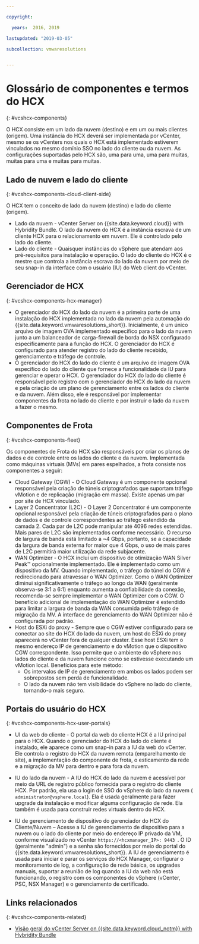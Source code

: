 ```yaml
---

copyright:

  years:  2016, 2019

lastupdated: "2019-03-05"

subcollection: vmwaresolutions


---
```


# Glossário de componentes e termos do HCX
{: #vcshcx-components}

O HCX consiste em um lado da nuvem (destino) e em um ou mais clientes
(origem). Uma instância do HCX deverá ser implementada por vCenter, mesmo se os
vCenters nos quais o HCX está implementado estiverem vinculados no mesmo domínio SSO no
lado do cliente ou da nuvem. As configurações suportadas pelo HCX são, uma para uma,
uma para muitas, muitas para uma e muitas para muitas.

## Lado de nuvem e lado do cliente
{: #vcshcx-components-cloud-client-side}

O HCX tem o conceito de lado da nuvem (destino) e lado do cliente (origem).
- Lado da nuvem - vCenter Server on 	{{site.data.keyword.cloud}} with Hybridity Bundle. O lado da
nuvem do HCX é a instância escrava de um cliente HCX para o relacionamento em
nuvem. Ele é controlado pelo lado do cliente.
- Lado do cliente - Quaisquer instâncias do vSphere que atendam aos pré-requisitos
para instalação e operação. O lado do cliente do HCX é o mestre que
controla a instância escrava do lado da nuvem por meio de seu snap-in da interface com o usuário (IU) do Web client
do vCenter.

## Gerenciador de HCX
{: #vcshcx-components-hcx-manager}

- O gerenciador do HCX do lado da nuvem é a primeira parte de uma instalação do HCX
implementada no lado da nuvem pela automação do {{site.data.keyword.vmwaresolutions_short}}.
Inicialmente, é um único arquivo de imagem OVA implementado específico para o lado da
nuvem junto a um balanceador de carga-firewall de borda do NSX
configurado especificamente para a função do HCX. O gerenciador do HCX é configurado
para atender registro do lado do cliente recebido, gerenciamento e tráfego de
controle.
- O gerenciador do HCX do lado do cliente é um arquivo de imagem OVA específico do lado do cliente que fornece a funcionalidade da IU para gerenciar e operar o HCX. O
gerenciador do HCX do lado do cliente é responsável pelo registro com o gerenciador do HCX
do lado da nuvem e pela criação de um plano de gerenciamento entre os lados do cliente e
da nuvem. Além disso, ele é responsável por implementar componentes da
frota no lado do cliente e por instruir o lado da nuvem a fazer o
mesmo.

## Componentes de Frota
{: #vcshcx-components-fleet}

Os componentes de Frota do HCX são responsáveis por criar os planos de dados
e de controle entre os lados do cliente e da nuvem. Implementada como máquinas virtuais (MVs) em pares espelhados,
a frota consiste nos componentes a seguir:

- Cloud Gateway (CGW) - O Cloud Gateway é um componente opcional
responsável pela criação de túneis criptografados que suportam tráfego vMotion e
de replicação (migração em massa). Existe apenas um par por site de HCX
vinculado.
- Layer 2 Concentrator (L2C) - O Layer 2 Concentrator é um componente
opcional responsável pela criação de túneis criptografados para o plano de dados
e de controle correspondentes ao tráfego estendido da camada 2. Cada par de L2C
pode manipular até 4096 redes estendidas. Mais pares de L2C são
implementados conforme necessário. O recurso de largura de banda está limitado a ~4 Gbps, portanto, se
a capacidade da largura de banda externa for maior que 4 Gbps, o uso de
mais pares de L2C permitirá maior utilização da rede
subjacente.
- WAN Optimizer - O HCX inclui um dispositivo de otimização WAN Silver Peak™
opcionalmente implementado. Ele é implementado como um dispositivo da MV. Quando implementado,
o tráfego do túnel do CGW é redirecionado para atravessar o WAN Optimizer.
Como o WAN Optimizer diminui significativamente o tráfego ao longo da WAN
(geralmente observa-se 3:1 a 6:1) enquanto aumenta a confiabilidade da conexão,
recomenda-se sempre implementar o WAN Optimizer com o CGW. O
benefício adicional de implementação do WAN Optimizer é estendido para limitar a
largura de banda da WAN consumida pelo tráfego de migração da MV. A interface de
gerenciamento do WAN Optimizer não é configurada por padrão.
- Host do ESXi do proxy - Sempre que o CGW estiver configurado para se conectar ao site
do HCX do lado da nuvem, um host do ESXi do proxy aparecerá no vCenter fora de qualquer
cluster. Esse host ESXi tem o mesmo endereço IP de gerenciamento e do vMotion
que o dispositivo CGW correspondente. Isso permite que o ambiente do
vSphere nos lados do cliente e da nuvem funcione como se estivesse
executando um vMotion local. Benefícios para este método:
    - Os intervalos de IP de gerenciamento em ambos os lados podem ser sobrepostos
sem perda de funcionalidade.
    - O lado da nuvem não tem visibilidade do vSphere no lado do cliente, tornando-o mais seguro.

## Portais do usuário do HCX
{: #vcshcx-components-hcx-user-portals}

- UI da web do cliente - O portal da web do cliente HCX é a IU principal para o HCX. Quando o gerenciador do HCX do lado do cliente é instalado, ele
aparece como um snap-in para a IU da web do vCenter. Ele controla o registro
do HCX da nuvem remota (emparelhamento de site), a implementação do componente de frota, o esticamento da rede e a migração da MV para dentro e para fora da nuvem.

- IU do lado da nuvem - A IU do HCX do lado da nuvem é acessível por meio da URL de registro
público fornecida para o registro do cliente HCX. Por padrão, ela
usa o login de SSO do vSphere do lado da nuvem (` administrator@vsphere.local`). Ela é usada geralmente para fazer upgrade da
instalação e modificar alguma configuração de rede. Ela também é usada
para construir redes virtuais dentro do HCX.

- IU de gerenciamento de dispositivo do gerenciador do HCX do Cliente/Nuvem – Acesse a IU de gerenciamento de dispositivo para a nuvem ou o lado do cliente por meio do endereço IP privado da VM, conforme visualizado no vCenter `https://<hcxmanager_IP>: 9443 `. O ID (geralmente "admin") e a senha
são fornecidos por meio do portal do {{site.data.keyword.vmwaresolutions_short}}. A IU de gerenciamento é usada para iniciar e parar os serviços do HCX Manager, configurar o monitoramento de log, a configuração de rede básica, os upgrades manuais, suportar a reunião de log quando a IU da web não está funcionando, o registro com os componentes do vSphere (vCenter, PSC, NSX Manager) e o gerenciamento de certificado.

## Links relacionados
{: #vcshcx-components-related}

* [Visão geral do vCenter Server on {{site.data.keyword.cloud_notm}} with Hybridity Bundle](/docs/services/vmwaresolutions/archiref/vcs?topic=vmware-solutions-vcs-hybridity-intro)   

